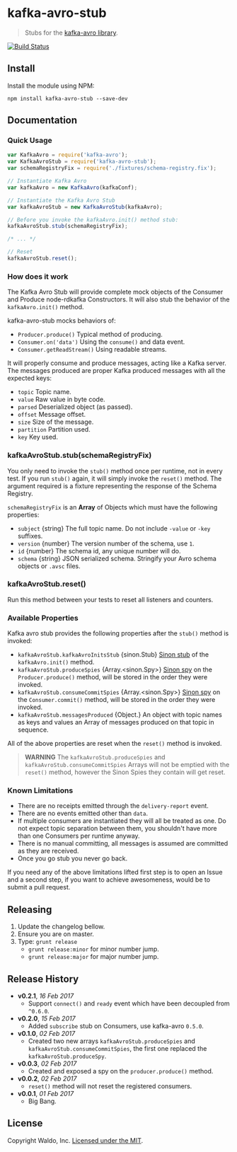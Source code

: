 # kafka-avro-stub

> Stubs for the [kafka-avro library](https://github.com/waldophotos/kafka-avro).

[![Build Status](https://travis-ci.org/waldophotos/kafka-avro-stub.svg?branch=master)](https://travis-ci.org/waldophotos/kafka-avro-stub)

## Install

Install the module using NPM:

```
npm install kafka-avro-stub --save-dev
```

## Documentation

### Quick Usage

```js
var KafkaAvro = require('kafka-avro');
var KafkaAvroStub = require('kafka-avro-stub');
var schemaRegistryFix = require('./fixtures/schema-registry.fix');

// Instantiate Kafka Avro
var kafkaAvro = new KafkaAvro(kafkaConf);

// Instantiate the Kafka Avro Stub
var kafkaAvroStub = new KafkaAvroStub(kafkaAvro);

// Before you invoke the kafkaAvro.init() method stub:
kafkaAvroStub.stub(schemaRegistryFix);

/* ... */

// Reset
kafkaAvroStub.reset();
```

### How does it work

The Kafka Avro Stub will provide complete mock objects of the Consumer and Produce node-rdkafka Constructors. It will also stub the behavior of the `kafkaAvro.init()` method.

kafka-avro-stub mocks behaviors of:

* `Producer.produce()` Typical method of producing.
* `Consumer.on('data')` Using the `consume()` and data event.
* `Consumer.getReadStream()` Using readable streams.

It will properly consume and produce messages, acting like a Kafka server. The messages produced are proper Kafka produced messages with all the expected keys:

* `topic` Topic name.
* `value` Raw value in byte code.
* `parsed` Deserialized object (as passed).
* `offset` Message offset.
* `size` Size of the message.
* `partition` Partition used.
* `key` Key used.

### kafkaAvroStub.stub(schemaRegistryFix)

You only need to invoke the `stub()` method once per runtime, not in every test. If you run `stub()` again, it will simply invoke the `reset()` method. The argument required is a fixture representing the response of the Schema Registry.

`schemaRegistryFix` is an **Array** of Objects which must have the following properties:

* `subject` {string} The full topic name. Do not include `-value` or `-key` suffixes.
* `version` {number} The version number of the schema, use `1`.
* `id` {number} The schema id, any unique number will do.
* `schema` {string} JSON serialized schema. Stringify your Avro schema objects or `.avsc` files.

### kafkaAvroStub.reset()

Run this method between your tests to reset all listeners and counters.

### Available Properties

Kafka avro stub provides the following properties after the `stub()` method is invoked:

* `kafkaAvroStub.kafkaAvroInitsStub` {sinon.Stub} [Sinon stub](http://sinonjs.org/docs/#stubs-api) of the `kafkaAvro.init()` method.
* `kafkaAvroStub.produceSpies` {Array.<sinon.Spy>} [Sinon spy](http://sinonjs.org/docs/#spies-api) on the `Producer.produce()` method, will be stored in the order they were invoked.
* `kafkaAvroStub.consumeCommitSpies` {Array.<sinon.Spy>} [Sinon spy](http://sinonjs.org/docs/#spies-api) on the `Consumer.commit()` method, will be stored in the order they were invoked.
* `kafkaAvroStub.messagesProduced` {Object.<Array>} An object with topic names as keys and values an Array of messages produced on that topic in sequence.

All of the above properties are reset when the `reset()` method is invoked.

> **WARNING** The `kafkaAvroStub.produceSpies` and `kafkaAvroStub.consumeCommitSpies` Arrays will not be emptied with the `reset()` method, however the Sinon Spies they contain will get reset.

### Known Limitations

* There are no receipts emitted through the `delivery-report` event.
* There are no events emitted other than `data`.
* If multiple consumers are instantiated they will all be treated as one. Do not expect topic separation between them, you shouldn't have more than one Consumers per runtime anyway.
* There is no manual committing, all messages is assumed are committed as they are received.
* Once you go stub you never go back.

If you need any of the above limitations lifted first step is to open an Issue and a second step, if you want to achieve awesomeness, would be to submit a pull request.

## Releasing

1. Update the changelog bellow.
1. Ensure you are on master.
1. Type: `grunt release`
    * `grunt release:minor` for minor number jump.
    * `grunt release:major` for major number jump.

## Release History

- **v0.2.1**, *16 Feb 2017*
    - Support `connect()` and `ready` event which have been decoupled from `^0.6.0`.
- **v0.2.0**, *15 Feb 2017*
    - Added `subscribe` stub on Consumers, use kafka-avro `0.5.0`.
- **v0.1.0**, *02 Feb 2017*
    - Created two new arrays `kafkaAvroStub.produceSpies` and `kafkaAvroStub.consumeCommitSpies`, the first one replaced the `kafkaAvroStub.produceSpy`.
- **v0.0.3**, *02 Feb 2017*
    - Created and exposed a spy on the `producer.produce()` method.
- **v0.0.2**, *02 Feb 2017*
    - `reset()` method will not reset the registered consumers.
- **v0.0.1**, *01 Feb 2017*
    - Big Bang.

## License

Copyright Waldo, Inc. [Licensed under the MIT](/LICENSE).

[avsc]: https://github.com/mtth/avsc
[node-rdkafka]: https://github.com/Blizzard/node-rdkafka
